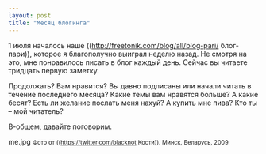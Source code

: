 ```yaml
---
layout: post
title: "Месяц блогинга"
---
```

1 июля началось наше ((http://freetonik.com/blog/all/blog-pari/ блог-пари)), которое я благополучно выиграл неделю назад. Не смотря на это, мне понравилось писать в блог каждый день. Сейчас вы читаете тридцать первую заметку.

Продолжать? Вам нравится? Вы давно подписаны или начали читать в течение последнего месяца? Какие темы вам нравятся больше? А какие бесят? Есть ли желание послать меня нахуй? А купить мне пива? Кто ты – мой читатель?

В-общем, давайте поговорим.

me.jpg
<small>Фото от ((https://twitter.com/blacknot Кости)). Минск, Беларусь, 2009.</small>
